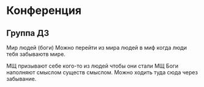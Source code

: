 # Конференция 

## Группа ДЗ
Мир людей (боги)
Можно перейти из мира людей в миф когда люди тебя забываютв мире.

МЩ призывают себе кого-то из людей чтобы они стали МЩ
Боги наполняют смыслом существ смыслом.
Можно ходить туда сюда через забывание.
